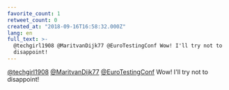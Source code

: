 ```yaml
---
favorite_count: 1
retweet_count: 0
created_at: "2018-09-16T16:58:32.000Z"
lang: en
full_text: >-
  @techgirl1908 @MaritvanDijk77 @EuroTestingConf Wow! I'll try not to
  disappoint!
---
```


[@techgirl1908](https://twitter.com/techgirl1908)
[@MaritvanDijk77](https://twitter.com/MaritvanDijk77)
[@EuroTestingConf](https://twitter.com/EuroTestingConf) Wow! I'll try not to
disappoint!
